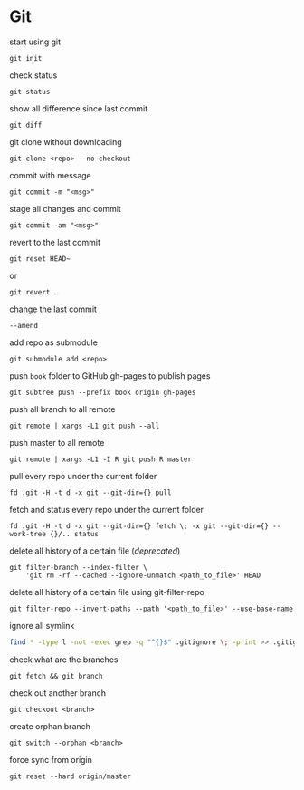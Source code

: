 <!-- toc -->
# Git

start using git

```shell
git init
```

check status

```shell
git status
```

show all difference since last commit

```shell
git diff
```

git clone without downloading

```shell
git clone <repo> --no-checkout
```

commit with message

```shell
git commit -m "<msg>"
```

stage all changes and commit

```shell
git commit -am "<msg>"
```

revert to the last commit

```shell
git reset HEAD~
```

or

```shell
git revert …
```

change the last commit

```shell
--amend
```

add repo as submodule

```shell
git submodule add <repo>
```

push `book` folder to GitHub gh-pages to publish pages

```shell
git subtree push --prefix book origin gh-pages
```

push all branch to all remote

```shell
git remote | xargs -L1 git push --all
```

push master to all remote

```shell
git remote | xargs -L1 -I R git push R master
```

pull every repo under the current folder

```shell
fd .git -H -t d -x git --git-dir={} pull
```

fetch and status every repo under the current folder

```shell
fd .git -H -t d -x git --git-dir={} fetch \; -x git --git-dir={} --work-tree {}/.. status
```

delete all history of a certain file (*deprecated*)

```shell
git filter-branch --index-filter \
    'git rm -rf --cached --ignore-unmatch <path_to_file>' HEAD
```

delete all history of a certain file using git-filter-repo

```shell
git filter-repo --invert-paths --path '<path_to_file>' --use-base-name
```

ignore all symlink

```bash
find * -type l -not -exec grep -q "^{}$" .gitignore \; -print >> .gitignore
```

check what are the branches

```shell
git fetch && git branch
```

check out another branch

```shell
git checkout <branch>
```

create orphan branch

```shell
git switch --orphan <branch>
```

force sync from origin

```shell
git reset --hard origin/master
```
